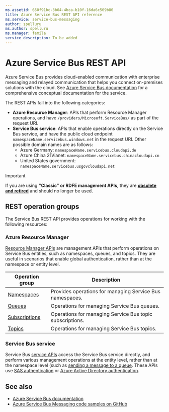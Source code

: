 ```yaml
---
ms.assetid: 650f91bc-3b04-4bca-b10f-16da6c509b80
title: Azure Service Bus REST API reference
ms.service: service-bus-messaging
author: spelluru
ms.author: spelluru
ms.manager: femila
service_description: To be added
---
```


# Azure Service Bus REST API

Azure Service Bus provides cloud-enabled communication with enterprise messaging and relayed communication that helps you connect on-premises solutions with the cloud. See [Azure Service Bus documentation](https://docs.microsoft.com/azure/service-bus-messaging/) for a comprehensive conceptual documentation for the service. 

The REST APIs fall into the following categories:

- **Azure Resource Manager**: APIs that perform Resource Manager operations, and have `/providers/Microsoft.ServiceBus/` as part of the request URI. 
- **Service Bus service**: APIs that enable operations directly on the Service Bus service, and have the public cloud endpoint `namespaceName.servicebus.windows.net` in the request URI. Other possible domain names are as follows:
   - Azure Germany: `namespaceName.servicebus.cloudapi.de`
   - Azure China 21Vianet: `namespaceName.servicebus.chinacloudapi.cn`
   - United States government: `namespaceName.servicebus.usgovcloudapi.net`

> [!IMPORTANT]
> If you are using **"Classic" or RDFE management APIs**, they are [**obsolete and retired**](https://techcommunity.microsoft.com/t5/Service-Bus-blog/Deprecating-Service-Management-support-for-Azure-Service-Bus/ba-p/370909/) and should no longer be used.


## REST operation groups
The Service Bus REST API provides operations for working with the following resources:

### Azure Resource Manager

[Resource Manager APIs](/rest/api/servicebus/namespaces) are management APIs that perform operations on Service Bus entities, such as namespaces, queues, and topics. They are useful in scenarios that enable global authentication, rather than at the namespace or entity level.

| Operation group               | Description                                                                             |
|-------------------------------|-----------------------------------------------------------------------------------------|
| [Namespaces](xref:management.azure.com.servicebus.namespaces)          | Provides operations for managing Service Bus namespaces. |
| [Queues](xref:management.azure.com.servicebus.queues)  | Operations for managing Service Bus queues. |
| [Subscriptions](xref:management.azure.com.servicebus.subscriptions)  | Operations for managing Service Bus topic subscriptions. |
| [Topics](xref:management.azure.com.servicebus.topics)  | Operations for managing Service Bus topics. |

### Service Bus service

Service Bus [service APIs](/rest/api/servicebus/service-bus-runtime-rest) access the Service Bus service directly, and perform various management operations at the entity level, rather than at the namespace level (such as [sending a message to a queue](/rest/api/servicebus/send-message-to-queue). These APIs use [SAS authentication](https://docs.microsoft.com/azure/service-bus-messaging/service-bus-sas) or [Azure Active Directory authentication](https://docs.microsoft.com/azure/service-bus-messaging/authenticate-application).  

## See also

- [Azure Service Bus documentation](https://docs.microsoft.com/azure/service-bus)
- [Azure Service Bus Messaging code samples on GitHub](https://github.com/Azure-Samples/azure-servicebus-messaging-samples)
